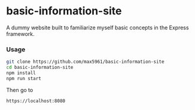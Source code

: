 # basic-information-site
A dummy website built to familiarize myself basic concepts in the Express
framework.

### Usage

```sh
git clone https://github.com/max5961/basic-information-site
cd basic-information-site
npm install
npm run start
```
Then go to

```text
https://localhost:8080
```



